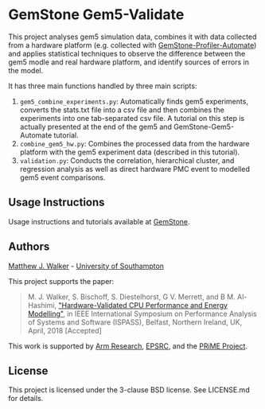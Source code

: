 # GemStone Gem5-Validate 

This project analyses gem5 simulation data, combines it with data collected 
from a hardware platform (e.g. collected with 
[GemStone-Profiler-Automate](https://github.com/mattw200/gemstone-profiler-automate)) and applies
 statistical techniques to observe the difference between the gem5 modle and 
 real hardware platform, and identify sources of errors in the model. 
 
It has three main functions handled by three main scripts:

1. `gem5_combine_experiments.py`:  Automatically finds gem5 experiments, converts the stats.txt file 
		into a csv file and then combines the experiments into one tab-separated 
		csv file. A tutorial on this step is actually presented at the end of the 
		gem5 and GemStone-Gem5-Automate tutorial.
2. `combine_gem5_hw.py`: Combines the processed data from the hardware platform with the gem5 
		experiment data (described in this tutorial).
3. `validation.py`: Conducts the correlation, hierarchical cluster, and regression analysis 
		as well as direct hardware PMC event to modelled gem5 event comparisons.
		
## Usage Instructions

Usage instructions and tutorials available at [GemStone](http://gemstone.ecs.soton.ac.uk). 


## Authors

[Matthew J. Walker](mailto:mw9g09@ecs.soton.ac.uk) - [University of Southampton](https://www.southampton.ac.uk)

This project supports the paper:
>M. J. Walker, S. Bischoff, S. Diestelhorst, G V. Merrett, and B M. Al-Hashimi,
>["Hardware-Validated CPU Performance and Energy Modelling"](http://www.ispass.org/ispass2018/),
>in IEEE International Symposium on Performance Analysis of Systems and Software (ISPASS), 
> Belfast, Northern Ireland, UK, April, 2018 [Accepted]

This work is supported by [Arm Research](https://developer.arm.com/research), 
[EPSRC](https://www.epsrc.ac.uk), and the [PRiME Project](http://www.prime-project.org).


## License

This project is licensed under the 3-clause BSD license. See LICENSE.md for details.



